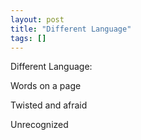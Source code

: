 ```yaml
---
layout: post
title: "Different Language"
tags: []
---
```


Different Language:

Words on a page 

Twisted and afraid 

Unrecognized